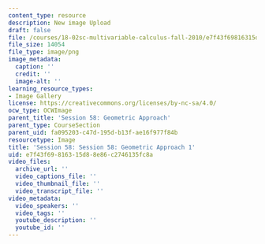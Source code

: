 ```yaml
---
content_type: resource
description: New image Upload
draft: false
file: /courses/18-02sc-multivariable-calculus-fall-2010/e7f43f69816315d88e86c2746135fc8a_MIT18_02SC_L19Brds_13.png
file_size: 14054
file_type: image/png
image_metadata:
  caption: ''
  credit: ''
  image-alt: ''
learning_resource_types:
- Image Gallery
license: https://creativecommons.org/licenses/by-nc-sa/4.0/
ocw_type: OCWImage
parent_title: 'Session 58: Geometric Approach'
parent_type: CourseSection
parent_uid: fa095203-c47d-195d-b13f-ae16f977f84b
resourcetype: Image
title: 'Session 58: Session 58: Geometric Approach 1'
uid: e7f43f69-8163-15d8-8e86-c2746135fc8a
video_files:
  archive_url: ''
  video_captions_file: ''
  video_thumbnail_file: ''
  video_transcript_file: ''
video_metadata:
  video_speakers: ''
  video_tags: ''
  youtube_description: ''
  youtube_id: ''
---
```

